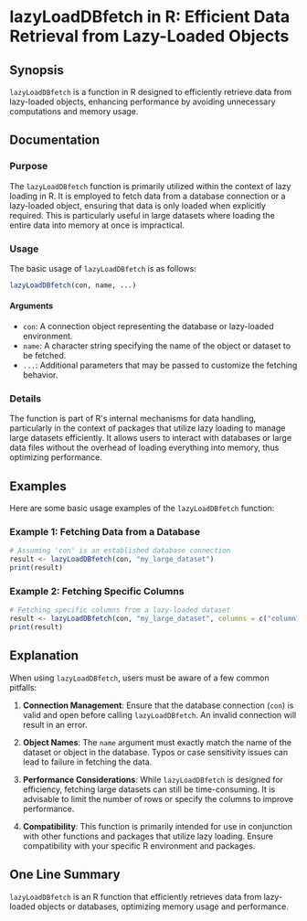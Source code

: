 <!--
Meta Description: # lazyLoadDBfetch in R: Efficient Data Retrieval from Lazy-Loaded Objects ## Synopsis `lazyLoadDBfetch` is a function in R designed to efficiently ret...
Meta Keywords: lazyloaddbfetch, data, lazy, loaded, from
-->

# lazyLoadDBfetch in R: Efficient Data Retrieval from Lazy-Loaded Objects

## Synopsis
`lazyLoadDBfetch` is a function in R designed to efficiently retrieve data from lazy-loaded objects, enhancing performance by avoiding unnecessary computations and memory usage.

## Documentation
### Purpose
The `lazyLoadDBfetch` function is primarily utilized within the context of lazy loading in R. It is employed to fetch data from a database connection or a lazy-loaded object, ensuring that data is only loaded when explicitly required. This is particularly useful in large datasets where loading the entire data into memory at once is impractical.

### Usage
The basic usage of `lazyLoadDBfetch` is as follows:

```R
lazyLoadDBfetch(con, name, ...)
```

#### Arguments
- `con`: A connection object representing the database or lazy-loaded environment.
- `name`: A character string specifying the name of the object or dataset to be fetched.
- `...`: Additional parameters that may be passed to customize the fetching behavior.

### Details
The function is part of R's internal mechanisms for data handling, particularly in the context of packages that utilize lazy loading to manage large datasets efficiently. It allows users to interact with databases or large data files without the overhead of loading everything into memory, thus optimizing performance.

## Examples
Here are some basic usage examples of the `lazyLoadDBfetch` function:

### Example 1: Fetching Data from a Database
```R
# Assuming 'con' is an established database connection
result <- lazyLoadDBfetch(con, "my_large_dataset")
print(result)
```

### Example 2: Fetching Specific Columns
```R
# Fetching specific columns from a lazy-loaded dataset
result <- lazyLoadDBfetch(con, "my_large_dataset", columns = c("column1", "column2"))
print(result)
```

## Explanation
When using `lazyLoadDBfetch`, users must be aware of a few common pitfalls:

1. **Connection Management**: Ensure that the database connection (`con`) is valid and open before calling `lazyLoadDBfetch`. An invalid connection will result in an error.
   
2. **Object Names**: The `name` argument must exactly match the name of the dataset or object in the database. Typos or case sensitivity issues can lead to failure in fetching the data.

3. **Performance Considerations**: While `lazyLoadDBfetch` is designed for efficiency, fetching large datasets can still be time-consuming. It is advisable to limit the number of rows or specify the columns to improve performance.

4. **Compatibility**: This function is primarily intended for use in conjunction with other functions and packages that utilize lazy loading. Ensure compatibility with your specific R environment and packages.

## One Line Summary
`lazyLoadDBfetch` is an R function that efficiently retrieves data from lazy-loaded objects or databases, optimizing memory usage and performance.